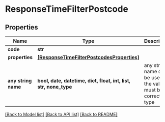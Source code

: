 # ResponseTimeFilterPostcode


## Properties
Name | Type | Description | Notes
------------ | ------------- | ------------- | -------------
**code** | **str** |  | 
**properties** | [**[ResponseTimeFilterPostcodesProperties]**](ResponseTimeFilterPostcodesProperties.md) |  | 
**any string name** | **bool, date, datetime, dict, float, int, list, str, none_type** | any string name can be used but the value must be the correct type | [optional]

[[Back to Model list]](../README.md#documentation-for-models) [[Back to API list]](../README.md#documentation-for-api-endpoints) [[Back to README]](../README.md)


